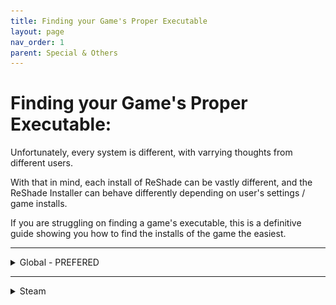 ```yaml
---
title: Finding your Game's Proper Executable
layout: page
nav_order: 1
parent: Special & Others
---
```


# Finding your Game's Proper Executable:

Unfortunately, every system is different, with varrying thoughts from different users.

With that in mind, each install of ReShade can be vastly different, and the ReShade Installer can behave differently depending on user's settings / game installs.

If you are struggling on finding a game's executable, this is a definitive guide showing you how to find the installs of the game the easiest.

------
<details markdown="block">
<summary>Global - PREFERED</summary>

### Step 1.
Open your game and Window's Task Manager.<br>
You can open Task Manager in various ways:

1. Right click the Taskbar in Windows, and then click Task Manager.
    <div class="figure">
    <img style="max-width: 100%; display: block; padding-block: 1rem" src="./images/finding_game_executable/right_click_taskbar_global.png"/>
    Windows 11
    <div class="figure">
    <img style="max-width: 100%; display: block; padding-block: 1rem" src="./images/finding_game_executable/right_click_taskbar_global_win10.png"/>
    Windows 10<br><br>

2. Control + Alt + Delete all pressed at the same time, and then click Task Manager.
3. Control + Shift + Escape all pressed at the same time.

------

### Step 2.
While your game is still open, Alt+Tab over to Task Manager.<br>
In the Processes list, you should be able to see your game:

1. Right click your game in Task Manager's Processes tab.
2. Click `Open file location`.
    <div class="figure">
    <img style="max-width: 100%; display: block; padding-block: 1rem" src="./images/finding_game_executable/processes_task_manager_game_right_click_global.png"/>
Windows 11
    <div class="figure">
    <img style="max-width: 100%; display: block; padding-block: 1rem" src="./images/finding_game_executable/processes_task_manager_game_right_click_global_win10.png"/>
Windows 10 <br><br>

If Step 2. is done correctly, you should see your game's application highlighted in File Explorer.

In this area, you can note the location of the application you are looking for, as well as the specific game executable itself.

</details>

------

<details markdown="block">
<summary>Steam</summary>

### Step 1.
Open Steam and right click your game in the Steam "Library" tab, and then click "Properties".<br>
I will be using ULTRAKILL for this representation.

<div class="figure">
<img style="max-width: 100%; display: block; padding-block: 1rem" src="./images/finding_game_executable/right_click_game_steam.png"/>
</div>

------

### Step 2.
With the new `Properties` window open, click the `Installed Files` tab on the left hand side of the window.

<div class="figure">
<img style="max-width: 100%; display: block; padding-block: 1rem" src="./images/finding_game_executable/click_installed_files_tab_steam.png"/>
</div>

If you are on the right page, you will see `Installed Files` in bold text on towards the middle of the screen.

<div class="figure">
<img style="max-width: 100%; display: block; padding-block: 1rem" src="./images/finding_game_executable/installed_files_tab_steam.png"/>
</div>

------

### Step 3.
In the `Installed Files` section of the `Properties` window, click the `Browse...` button on the right side of the window.

<div class="figure">
<img style="max-width: 100%; display: block; padding-block: 1rem" src="./images/finding_game_executable/click_browse_steam.png"/>
</div>

Once done, a File Explorer window with your game's executable and files will be present. The file with the `.exe` extention will be the executable.

<div class="figure">
<img style="max-width: 100%; display: block; padding-block: 1rem" src="./images/finding_game_executable/game_file_explorer_steam.png"/>
</div>

This solution will NOT show you what your game's actual exectuable is.

This will only show you the location of where your game is installed, or where it's launching from in Steam!

Some games can have more than one executable, and it's up to you to determine which is the proper one!

</details>